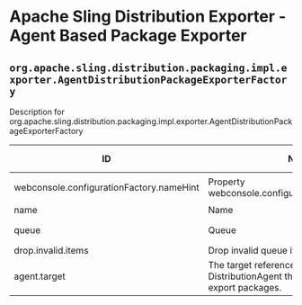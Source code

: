 # Apache Sling Distribution Exporter - Agent Based Package Exporter

## `org.apache.sling.distribution.packaging.impl.exporter.AgentDistributionPackageExporterFactory`

Description for org.apache.sling.distribution.packaging.impl.exporter.AgentDistributionPackageExporterFactory

| ID  | Name | Required | Type | Default value | Description |
| --- | ---- | -------- | ---- | ------------- | ----------- |
| webconsole.configurationFactory.nameHint | Property webconsole.configurationFactory.nameHint | `true` | `String` | `[Exporter name: {name}]` | Description for webconsole.configurationFactory.nameHint |
| name | Name | `true` | `String` | `null` | The name of the exporter. |
| queue | Queue | `true` | `String` | `null` | The name of the queue from which the packages should be exported. |
| drop.invalid.items | Drop invalid queue items | `true` | `Boolean` | `[false]` | Remove invalid items from the queue. |
| agent.target | The target reference for the DistributionAgent that will be used to export packages. | `true` | `String` | `null` | Description for agent.target |
